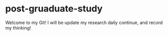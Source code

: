 # post-gruaduate-study
Welcome to my Git!
I will be update my research daily continue, and record my thinking!
